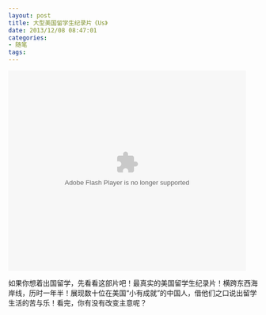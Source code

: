 ```yaml
---
layout: post
title: 大型美国留学生纪录片《Us》
date: 2013/12/08 08:47:01
categories: 
- 随笔
tags: 
---
```


<embed src="http://player.56.com/v_MTAxMjY5MDMx.swf" type="application/x-shockwave-flash" width="480" height="405" allowfullscreen="true" allownetworking="all" allowscriptaccess="always" />

如果你想着出国留学，先看看这部片吧！最真实的美国留学生纪录片！横跨东西海岸线，历时一年半！展现数十位在美国“小有成就”的中国人，借他们之口说出留学生活的苦与乐！看完，你有没有改变主意呢？
